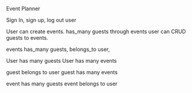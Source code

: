 Event Planner

Sign In, sign up, log out user

User can create events. has_many guests through events
user can CRUD guests to events.

events has_many guests, belongs_to user,

User has many guests
User has many events

guest belongs to user
guest has many events

event has many guests
event belongs to user
